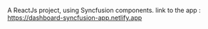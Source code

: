 A ReactJs project, using Syncfusion components.
link to the app : https://dashboard-syncfusion-app.netlify.app
